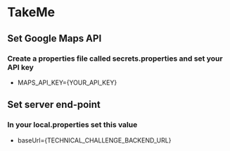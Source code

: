 # TakeMe

## Set Google Maps API
### Create a properties file called secrets.properties and set your API key
* MAPS_API_KEY={YOUR_API_KEY}


## Set server end-point
### In your local.properties set this value
* baseUrl={TECHNICAL_CHALLENGE_BACKEND_URL}